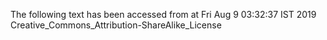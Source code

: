 The following text has been accessed from at Fri Aug 9 03:32:37 IST 2019
Creative_Commons_Attribution-ShareAlike_License
